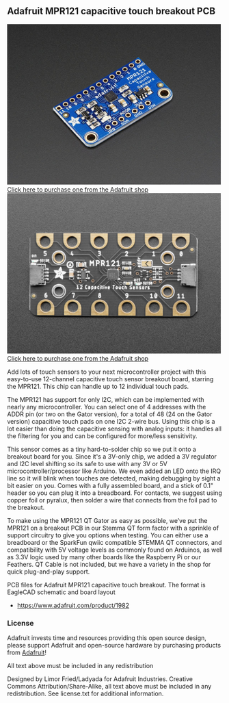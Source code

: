## Adafruit MPR121 capacitive touch breakout PCB
<a href="http://www.adafruit.com/products/1982"><img src="assets/image.jpg?raw=true" width="500px"><br/>
Click here to purchase one from the Adafruit shop</a>
<a href="http://www.adafruit.com/products/4830"><img src="assets/4830.jpg?raw=true" width="500px"><br/>
Click here to purchase one from the Adafruit shop</a>

Add lots of touch sensors to your next microcontroller project with this easy-to-use 12-channel capacitive touch sensor breakout board, starring the MPR121. This chip can handle up to 12 individual touch pads.

The MPR121 has support for only I2C, which can be implemented with nearly any microcontroller. You can select one of 4 addresses with the ADDR pin (or two on the Gator version), for a total of 48 (24 on the Gator version) capacitive touch pads on one I2C 2-wire bus. Using this chip is a lot easier than doing the capacitive sensing with analog inputs: it handles all the filtering for you and can be configured for more/less sensitivity.

This sensor comes as a tiny hard-to-solder chip so we put it onto a breakout board for you. Since it's a 3V-only chip, we added a 3V regulator and I2C level shifting so its safe to use with any 3V or 5V microcontroller/processor like Arduino. We even added an LED onto the IRQ line so it will blink when touches are detected, making debugging by sight a bit easier on you. Comes with a fully assembled board, and a stick of 0.1" header so you can plug it into a breadboard. For contacts, we suggest using copper foil or pyralux, then solder a wire that connects from the foil pad to the breakout.

To make using the MPR121 QT Gator as easy as possible, we’ve put the MPR121 on a breakout PCB in our Stemma QT form factor with a sprinkle of support circuitry to give you options when testing. You can either use a breadboard or the SparkFun qwiic compatible STEMMA QT connectors, and compatibility with 5V voltage levels as commonly found on Arduinos, as well as 3.3V logic used by many other boards like the Raspberry Pi or our Feathers. QT Cable is not included, but we have a variety in the shop for quick plug-and-play support.

PCB files for Adafruit MPR121 capacitive touch breakout. The format is EagleCAD schematic and board layout
- https://www.adafruit.com/product/1982

### License

Adafruit invests time and resources providing this open source design, please support Adafruit and open-source hardware by purchasing products from [Adafruit](https://www.adafruit.com)!

All text above must be included in any redistribution

Designed by Limor Fried/Ladyada for Adafruit Industries.
Creative Commons Attribution/Share-Alike, all text above must be included in any redistribution.
See license.txt for additional information.
